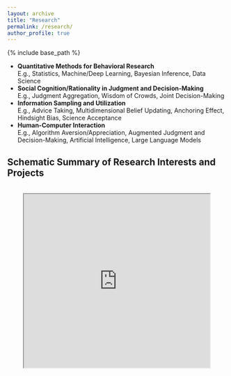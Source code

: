 ```yaml
---
layout: archive
title: "Research"
permalink: /research/
author_profile: true
---
```


{% include base_path %}

- <b>Quantitative Methods for Behavioral Research</b><br> E.g., Statistics, Machine/Deep Learning, Bayesian Inference, Data Science
-	<b>Social Cognition/Rationality in Judgment and Decision-Making</b><br> E.g., Judgment Aggregation, Wisdom of Crowds, Joint Decision-Making
-	<b>Information Sampling and Utilization</b><br> E.g., Advice Taking, Multidimensional Belief Updating, Anchoring Effect, Hindsight Bias, Science Acceptance
-	<b>Human-Computer Interaction</b><br> E.g., Algorithm Aversion/Appreciation, Augmented Judgment and Decision-Making, Artificial Intelligence, Large Language Models


## Schematic Summary of Research Interests and Projects

<br>
<div style="text-align: center"> 
  <iframe src="https://drive.google.com/file/d/11Ar0HXOfNkAxqcWyDZTlQ8ZeMAeLh17d/preview" width="85%" height="400px"></iframe>
</div>

